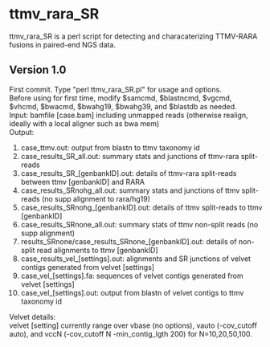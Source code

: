 # ttmv_rara_SR
ttmv_rara_SR is a perl script for detecting and characaterizing TTMV-RARA fusions in paired-end NGS data.

## Version 1.0
First commit.
Type "perl ttmv_rara_SR.pl" for usage and options.<br>
Before using for first time, modify $samcmd, $blastncmd, $vgcmd, $vhcmd, $bwacmd, $bwahg19, $bwahg39, and $blastdb as needed.<br>
Input: bamfile [case.bam] including unmapped reads (otherwise realign, ideally with a local aligner such as bwa mem)<br>
Output:
1. case_ttmv.out: output from blastn to ttmv taxonomy id
2. case_results_SR_all.out: summary stats and junctions of ttmv-rara split-reads
3. case_results_SR_[genbankID].out: details of ttmv-rara split-reads between ttmv [genbankID] and RARA
4. case_results_SRnohg_all.out: summary stats and junctions of ttmv split-reads (no supp alignment to rara/hg19)
5. case_results_SRnohg_[genbankID].out: details of ttmv split-reads to ttmv [genbankID]
6. case_results_SRnone_all.out: summary stats of ttmv non-split reads (no supp alignment)
7. results_SRnone/case_results_SRnone_[genbankID].out: details of non-split read alignments to ttmv [genbankID]
8. case_results_vel_[settings].out: alignments and SR junctions of velvet contigs generated from velvet [settings]
9. case_vel_[settings].fa: sequences of velvet contigs generated from velvet [settings]
10. case_vel_[settings].out: output from blastn of velvet contigs to ttmv taxonomy id

Velvet details:<br>
velvet [setting] currently range over vbase (no options), vauto (-cov_cutoff auto), and vccN (-cov_cutoff N -min_contig_lgth 200) for N=10,20,50,100. 
